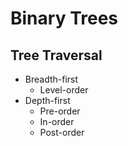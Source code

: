 # Binary Trees

## Tree Traversal

- Breadth-first
  - Level-order
- Depth-first
  - Pre-order
  - In-order
  - Post-order
